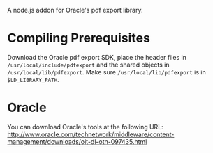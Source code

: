 A node.js addon for Oracle's pdf export library.

# Compiling Prerequisites

Download the Oracle pdf export SDK, place the header files in `/usr/local/include/pdfexport` and the shared objects in `/usr/local/lib/pdfexport`. Make sure `/usr/local/lib/pdfexport` is in `$LD_LIBRARY_PATH`.

# Oracle

You can download Oracle's tools at the following URL: http://www.oracle.com/technetwork/middleware/content-management/downloads/oit-dl-otn-097435.html